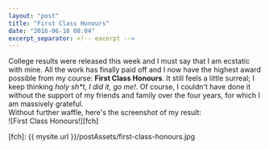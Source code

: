 ```yaml
---
layout: "post"
title: "First Class Honours"
date: "2016-06-18 08:04"
excerpt_separator: <!-- excerpt -->
---
```

College results were released this week and I must say that I am ecstatic with mine.<!-- excerpt -->
All the work has finally paid off and I now have the highest award possible from my course: __First Class Honours__. It still feels a little surreal; I keep thinking _holy sh*t, I did it, go me!_. Of course, I couldn't have done it without the support of my friends and family over the four years, for which I am massively grateful.<br>
Without further waffle, here's the screenshot of my result:<br>
![First Class Honours!][fch]

[fch]: {{ mysite.url }}/postAssets/first-class-honours.jpg

